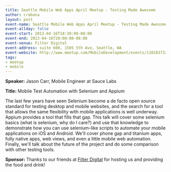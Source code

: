 ```yaml
---
title: Seattle Mobile Web Apps April Meetup - Testing Made Awesome
author: crabasa
layout: post
event-name: Seattle Mobile Web Apps April Meetup - Testing Made Awesome
event-allday: false
event-start: 2013-04-16T18:30:00-08:00
event-end: 2013-04-16T20:00:00-08:00
event-venue: Filter Digital
event-address: suite 600, 1505 5th Ave, Seattle, WA
event-website: http://www.meetup.com/MobileDevelopment/events/110183732/
tags:
- meetup
- mobile
---
```

**Speaker:** Jason Carr, Mobile Engineer at Sauce Labs

**Title:** Mobile Test Automation with Selenium and Appium

The last few years have seen Selenium become a de facto open
source standard for testing desktop and mobile websites, and the
search for a tool that allows the same flexibility with mobile
applications is well underway. Appium provides a tool that fills that
gap. This talk will cover some selenium basics (what is selenium, why
do I care?) and use that knowledge to demonstrate how you can use
selenium-like scripts to automate your mobile applications on iOS and
Android. We'll cover phone gap and titanium apps, fully native apps,
web views, and even a little mobile web automation. Finally, we'll
talk about the future of the project and do some comparison with other testing tools.

**Sponsor:** Thanks to our friends at [Filter Digital][1] for hosting us and providing the food and drink!

[1]: http://www.filterdigital.com/
